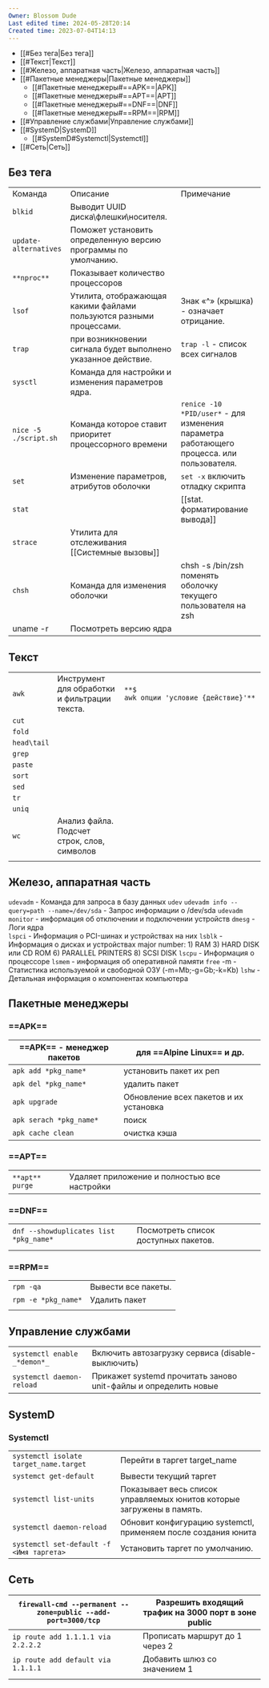 ```yaml
---
Owner: Blossom Dude
Last edited time: 2024-05-28T20:14
Created time: 2023-07-04T14:13
---
```

- [[#Без тега|Без тега]]
- [[#Текст|Текст]]
- [[#Железо, аппаратная часть|Железо, аппаратная часть]]
- [[#Пакетные менеджеры|Пакетные менеджеры]]
	- [[#Пакетные менеджеры#==APK==|APK]]
	- [[#Пакетные менеджеры#==APT==|APT]]
	- [[#Пакетные менеджеры#==DNF==|DNF]]
	- [[#Пакетные менеджеры#==RPM==|RPM]]
- [[#Управление службами|Управление службами]]
- [[#SystemD|SystemD]]
	- [[#SystemD#Systemctl|Systemctl]]
- [[#Сеть|Сеть]]

## Без тега

|                       |                                                                     |                                                                                           |
| --------------------- | ------------------------------------------------------------------- | ----------------------------------------------------------------------------------------- |
| Команда               | Описание                                                            | Примечание                                                                                |
| `blkid`               | Выводит UUID диска\флешки\носителя.                                 |                                                                                           |
| `update-alternatives` | Поможет установить определенную версию программы по умолчанию.      |                                                                                           |
| `**nproc**`           | Показывает количество процессоров                                   |                                                                                           |
| `lsof`                | Утилита, отображающая какими файлами пользуются разными процессами. | Знак «^» (крышка) - означает отрицание.                                                   |
| `trap`                | при возникновении сигнала будет выполнено указанное действие.       | `trap -l` - список всех сигналов                                                          |
| `sysctl`              | Команда для настройки и изменения параметров ядра.                  |                                                                                           |
| `nice -5 ./script.sh` | Команда которое ставит приоритет процессорного времени              | `renice -10 *PID/user*` - для изменения параметра работающего процесса. или пользователя. |
| `set`                 | Изменение параметров, атрибутов оболочки                            | `set -x` включить отладку скрипта                                                         |
| `stat`                |                                                                     | [[stat. форматирование вывода]]                                                           |
| `strace`              | Утилита для отслеживания [[Системные вызовы]]                       |                                                                                           |
| `chsh`                | Команда для изменения оболочки                                      | chsh -s /bin/zsh поменять оболочку текущего пользователя на zsh                           |
| uname -r              | Посмотреть версию ядра                                              |                                                                                           |

## Текст

|             |                                               |                                        |
| ----------- | --------------------------------------------- | -------------------------------------- |
| `awk`       | Инструмент для обработки и фильтрации текста. | `**$ awk опции 'условие {действие}'**` |
| `cut`       |                                               |                                        |
| `fold`      |                                               |                                        |
| `head\tail` |                                               |                                        |
| `grep`      |                                               |                                        |
| `paste`     |                                               |                                        |
| `sort`      |                                               |                                        |
| `sed`       |                                               |                                        |
| `tr`        |                                               |                                        |
| `uniq`      |                                               |                                        |
| `wc`        | Анализ файла. Подсчет строк, слов, символов   |                                        |
|             |                                               |                                        |

## Железо, аппаратная часть

`udevadm` - Команда для запроса в базу данных `udev`
	`udevadm info --query=path --name=/dev/sda` - Запрос информации о /dev/sda
	`udevadm monitor` - информация об отключении и подключении устройств
`dmesg` - Логи ядра                                     
`lspci` - Информация о PCI-шинах и устройствах на них
`lsblk` - Информация о дисках и устройствах
	major number:
		1) RAM
		3) HARD DISK или CD ROM
		6) PARALLEL PRINTERS
		8) SCSI DISK
`lscpu` - Информация о процессоре 
`lsmem` - информация об оперативной памяти
`free` -m - Статистика используемой и свободной ОЗУ (-m=Mb;-g=Gb;-k=Kb) 
`lshw` - Детальная информация о компонентах компьютера

## Пакетные менеджеры

### ==APK==

|==APK== - менеджер пакетов|для ==Alpine Linux== и др.|
|---|---|
|`apk add *pkg_name*`|установить пакет их реп|
|`apk del *pkg_name*`|удалить пакет|
|`apk upgrade`|Обновление всех пакетов и их установка|
|`apk serach *pkg_name*`|поиск|
|`apk cache clean`|очистка кэша|

### ==APT==

|   |   |   |
|---|---|---|
|`**apt**` `purge`|Удаляет приложение и полностью все настройки||

### ==DNF==

|   |   |
|---|---|
|`dnf --showduplicates list *pkg_name*`|Посмотреть список доступных пакетов.|
|||

### ==RPM==

|   |   |
|---|---|
|`rpm -qa`|Вывести все пакеты.|
|`rpm -e *pkg_name*`|Удалить пакет|
|||

## Управление службами

|   |   |
|---|---|
|`systemctl enable` `_*demon*_`|Включить автозагрузку сервиса (disable-выключить)|
|`systemctl daemon-reload`|Прикажет systemd прочитать заново unit-файлы и определить новые|

## SystemD

### Systemctl

|                                          |                                                                       |
| ---------------------------------------- | --------------------------------------------------------------------- |
| `systemctl isolate target_name.target`   | Перейти в таргет target_name                                          |
| `systemct get-default`                   | Вывести текущий таргет                                                |
| `systemctl list-units`                   | Показывает весь список управляемых юнитов которые загружены в память. |
| `systemctl daemon-reload`                | Обновит конфигурацию systemctl, применяем после создания юнита        |
| `systemctl set-default -f <Имя таргета>` | Установить таргет по умолчанию.                                       |

## Сеть

| `firewall-cmd --permanent --zone=public --add-port=3000/tcp` | Разрешить входящий трафик на 3000 порт в зоне public |
| ------------------------------------------------------------ | ---------------------------------------------------- |
| `ip route add 1.1.1.1 via 2.2.2.2`                           | Прописать маршрут до 1 через 2                       |
| `ip route add default via 1.1.1.1`                           | Добавить шлюз со значением 1                         |
|                                                              |                                                      |

